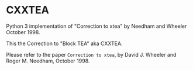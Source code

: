 # CXXTEA
Python 3 implementation of "Correction to xtea" by Needham and Wheeler October 1998.

This the Correction to "Block TEA" aka CXXTEA.

Please refer to the paper `Correction to xtea`, by David J. Wheeler and Roger M. Needham, October 1998.
